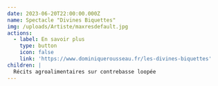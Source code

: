 ```yaml
---
date: 2023-06-20T22:00:00.000Z
name: Spectacle "Divines Biquettes"
img: /uploads/Artiste/maxresdefault.jpg
actions:
  - label: En savoir plus
    type: button
    icon: false
    link: 'https://www.dominiquerousseau.fr/les-divines-biquettes'
children: |
  Récits agroalimentaires sur contrebasse loopée
---
```


